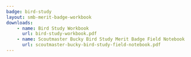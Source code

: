 ```yaml
---
badge: bird-study
layout: smb-merit-badge-workbook
downloads:
    - name: Bird Study Workbook
      url: bird-study-workbook.pdf
    - name: Scoutmaster Bucky Bird Study Merit Badge Field Notebook
      url: scoutmaster-bucky-bird-study-field-notebook.pdf
---
```


